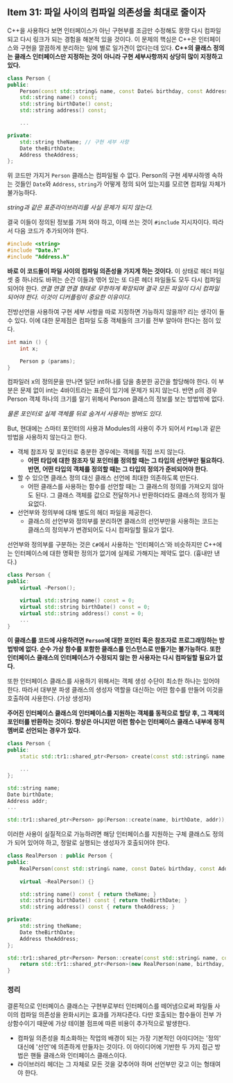 ## Item 31: 파일 사이의 컴파일 의존성을 최대로 줄이자

C++을 사용하다 보면 인터페이스가 아닌 구현부를 조금만 수정해도 몽땅 다시 컴파일 되고 다시 링크가 되는 경험을 해본적 있을 것이다. 이 문제의 핵심은 C++은 인터페이스와 구현을 깔끔하게 분리하는 일에 별로 일가견이 없다는데 있다. **C++의 클래스 정의는 클래스 인터페이스만 지정하는 것이 아니라 구현 세부사항까지 상당히 많이 지정하고 있다.**

```cpp
class Person {
public:
    Person(const std::string& name, const Date& birthday, const Address& addr);
    std::string name() const;
    std::string birthDate() const;
    std::string address() const;

    ...

private:
    std::string theName; // 구현 세부 사항
    Date theBirthDate; 
    Address theAddress;
};
```

위 코드만 가지거 `Person` 클래스는 컴파일될 수 없다. Person의 구현 세부사하엥 속하는 것들인 `Date`와 `Address`, `string`가 어떻게 정의 되어 있는지를 모르면 컴파일 자체가 불가능하다.

*string과 같은 표준라이브러리를 사실 문제가 되지 않는다.*

결국 이들이 정의된 정보를 가져 와야 하고, 이때 쓰는 것이 `#include` 지시자이다. 따라서 다음 코드가 추가되어야 한다.

```cpp
#include <string>
#include "Date.h"
#include "Address.h"
```

**바로 이 코드들이 파일 사이의 컴파일 의존성을 가지게 하는 것이다.** 이 상태로 헤더 파일 셋 중 하나라도 바뀌는 순간 이들과 엮어 있는 또 다른 헤더 파일들도 모두 다시 컴파일 되어야 한다. *연결 연결 연결 형태로 무한하게 확장되며 결국 모든 파일이 다시 컴파일 되어야 한다. 이것이 디커플링이 중요한 이유이다.*

전방선언을 사용하여 구현 세부 사항을 따로 지정하면 가능하지 않을까? 리는 생각이 들 수 있다. 이에 대한 문제점은 컴파일 도중 객체들의 크기를 전부 알아야 한다는 점이 있다.

```cpp
int main () {
    int x;

    Person p (params);
}
```

컴파일러 x의 정의문을 만나면 일단 int하나를 담을 충분한 공간을 할당해야 한다. 이 부분은 문제 없이 int는 4바이트라는 표준이 있기에 문제가 되지 않는다. 반면 p의 경우 Person 객체 하나의 크기를 알기 위해서 Person 클래스의 정보를 보는 방법밖에 없다.

*물론 포인터로 실제 객체를 뒤로 숨겨서 사용하는 방버도 있다.*

But, 현대에는 스마터 포인터의 사용과 Modules의 사용이 주가 되어서 `PImpl`과 같은 방법을 사용하지 않는다고 한다.

- 객체 참조자 및 포인터로 충분한 경우에는 객체를 직접 쓰지 않는다.
  - **어떤 타입에 대한 참조자 및 포인터를 정의할 때는 그 타입의 선언부만 필요하다. 반면, 어떤 타입의 객체를 정의할 때는 그 타입의 정의가 준비되어야 한다.**
- 할 수 있으면 클래스 정의 대신 클래스 선언에 최대한 의존하도록 만든다.
  - 어떤 클래스를 사용하는 함수를 선언할 때는 그 클래스의 정의를 가져오지 않아도 된다. 그 클래스 객체를 값으로 전달하거나 반환하더라도 클래스의 정의가 필요없다.
- 선언부와 정의부에 대해 별도의 헤더 파일을 제공한다.
  - 클래스의 선언부와 정의부를 분리하면 클래스의 선언부만을 사용하는 코드는 클래스의 정의부가 변경되어도 다시 컴파일할 필요가 없다.

선언부와 정의부를 구분하는 것은 `C#`에서 사용하는 '인터페이스'와 비슷하지만 C++에는 인터페이스에 대한 명확한 정의가 없기에 실제로 가해지는 제약도 없다. (흉내만 낸다.)

```cpp
class Person {
public:
    virtual ~Person();

    virtual std::string name() const = 0;
    virtual std::string birthDate() const = 0;
    virtual std::string address() const = 0;
    ...
}
```

**이 클래스를 코드에 사용하려면 `Person`에 대한 포인터 혹은 참조자로 프로그래밍하는 방법밖에 없다. 순수 가상 함수를 포함한 클래스를 인스턴스로 만들기는 불가능하다. 또한 인터페이스 클래스의 인터페이스가 수정되지 않는 한 사용자는 다시 컴파일할 필요가 없다.**

또한 인터페이스 클래스를 사용하기 위해서는 객체 생성 수단이 최소한 하나는 있어야 한다. 따라서 대부분 파생 클래스의 생성자 역할을 대신하는 어떤 함수를 만들어 이것을 호출하여 사용한다. (가상 생성자)

**주어진 인터페이스 클래스의 인터페이스를 지원하는 객체를 동적으로 할당 후, 그 객체의 포인터를 반환하는 것이다. 항상은 아니지만 이런 함수는 인터페이스 클래스 내부에 정적 멤버로 선언되는 경우가 있다.**

```cpp
class Person {
public:
    static std::tr1::shared_ptr<Person> create(const std::string& name, const Date& birthday, const Address& addr);

    ...
};

std::string name;
Date birthDate;
Address addr;
...

std::tr1::shared_ptr<Person> pp(Person::create(name, birthDate, addr));
```

이러한 사용이 실질적으로 가능하려면 해당 인터페이스를 지원하는 구체 클래스도 정의가 되어 있어야 하고, 정말로 실행되는 생성자가 호출되어야 한다.

```cpp
class RealPerson : public Person {
public:
    RealPerson(const std::string& name, const Date& birthday, const Address& addr) : theName(name), theBirthDate(birthday), theAddress(addr) {}
    
    virtual ~RealPerson() {}

    std::string name() const { return theName; }
    std::string birthDate() const { return theBirthDate; }
    std::string address() const { return theAddress; }

private:
    std::string theName;
    Date theBirthDate;
    Address theAddress;
};

std::tr1::shared_ptr<Person> Person::create(const std::string& name, const Date& birthday, const Address& addr) {
    return std::tr1::shared_ptr<Person>(new RealPerson(name, birthday, addr));
}
```

### 정리

결론적으로 인터페이스 클래스는 구현부로부터 인터페이스를 떼어냄으로써 파일들 사이의 컴파일 의존성을 완화시키는 효과를 가져다준다. 다만 호출되는 함수들이 전부 가상함수이기 때문에 가상 테이블 점프에 따른 비용이 추가적으로 발생한다.

- 컴파일 의존성을 최소화하는 작업의 배경이 되는 가장 기본적인 아이디어는 '정의' 대신에 '선언'에 의존하게 만들자는 것이다. 이 아이디어에 기반한 두 가지 접근 방법은 핸들 클래스와 인터페이스 클래스이다.
- 라이브러리 헤더는 그 자체로 모든 것을 갖추어야 하며 선언부만 갖고 이는 형태여야 한다.
